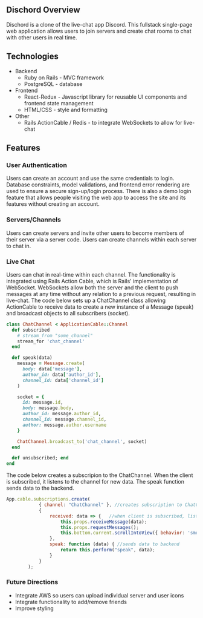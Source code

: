 ## Dischord Overview
Dischord is a clone of the live-chat app Discord. This fullstack single-page web application allows users to join servers and create chat rooms to chat with other users in real time. 
## Technologies
  * Backend
    * Ruby on Rails - MVC framework
    * PostgreSQL - database
  * Frontend
    * React-Redux - Javascript library for reusable UI components and frontend state management
    * HTML/CSS - style and formatting
  * Other
    * Rails ActionCable / Redis - to integrate WebSockets to allow for live-chat
## Features
### User Authentication
Users can create an account and use the same credentials to login. Database constraints, model validations, and frontend error rendering are used to ensure a secure sign-up/login process. There is also a demo login feature that allows people visiting the web app to access the site and its features without creating an account. 
### Servers/Channels
Users can create servers and invite other users to become members of their server via a server code. Users can create channels within each server to chat in. 
### Live Chat
Users can chat in real-time within each channel. The functionality is integrated using Rails Action Cable, which is Rails' implementation of WebSocket. WebSockets allow both the server and the client to push messages at any time without any relation to a previous request, resulting in live-chat. The code below sets up a ChatChannel class allowing ActionCable to receive data to create a new instance of a Message (speak) and broadcast objects to all subscribers (socket).
```ruby
class ChatChannel < ApplicationCable::Channel
  def subscribed
    # stream_from "some_channel"
    stream_for 'chat_channel'
  end

  def speak(data) 
    message = Message.create(
      body: data['message'], 
      author_id: data['author_id'], 
      channel_id: data['channel_id']
    )

    socket = { 
      id: message.id,
      body: message.body, 
      author_id: message.author_id, 
      channel_id: message.channel_id,
      author: message.author.username
    }

    ChatChannel.broadcast_to('chat_channel', socket)
  end

  def unsubscribed; end
end
```
The code below creates a subscripion to the ChatChannel. When the client is subscribed, it listens to the channel for new data. The speak function sends data to the backend. 
```javascript
App.cable.subscriptions.create(
            { channel: "ChatChannel" }, //creates subscription to ChatChannel
            {
                received: data => {   //when client is subscribed, listen to channel for new data
                    this.props.receiveMessage(data);
                    this.props.requestMessages();
                    this.bottom.current.scrollIntoView({ behavior: 'smooth' });
                },
                speak: function (data) { //sends data to backend
                    return this.perform("speak", data);
                }
            }
        );
```
### Future Directions
  * Integrate AWS so users can upload individual server and user icons
  * Integrate functionality to add/remove friends
  * Improve styling 
